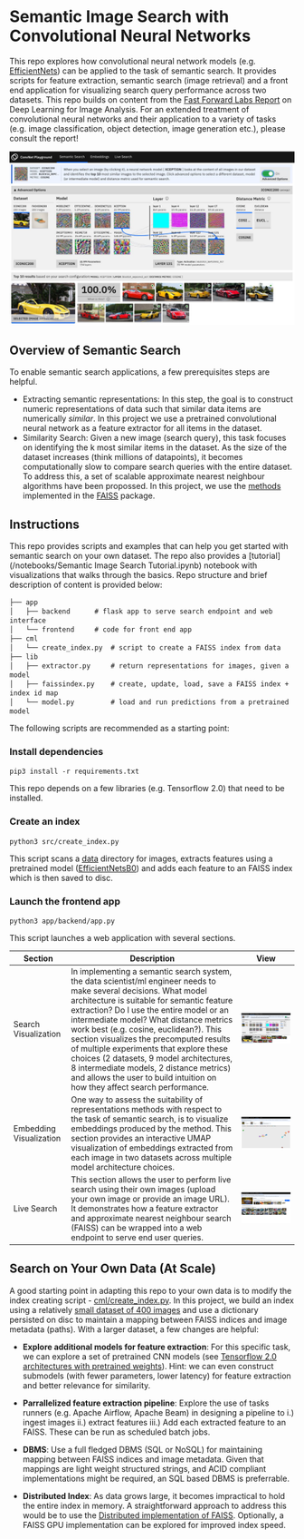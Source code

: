 # Semantic Image Search with Convolutional Neural Networks

This repo explores how convolutional neural network models (e.g. [EfficientNets](https://arxiv.org/abs/1905.11946)) can be applied to the task of semantic search. It provides scripts for feature extraction, semantic search (image retrieval) and a front end application for visualizing search query performance across two datasets. This repo builds on content from the [Fast Forward Labs Report](https://www.cloudera.com/products/fast-forward-labs-research/fast-forward-labs-research-reports.html) on Deep Learning for Image Analysis. For an extended treatment of convolutional neural networks and their application to a variety of tasks (e.g. image classification, object detection, image generation etc.), please consult the report!

![ConvNet Playground Screenshot](docs/screen.jpg)

## Overview of Semantic Search

To enable semantic search applications, a few prerequisites steps are helpful.

- Extracting semantic representations: In this step, the goal is to construct numeric representations of data such that similar data items are numerically _similar_. In this project we use a pretrained convolutional neural network as a feature extractor for all items in the dataset.
- Similarity Search: Given a new image (search query), this task focuses on identifying the k most similar items in the dataset. As the size of the dataset increases (think millions of datapoints), it becomes computationally slow to compare search queries with the entire dataset. To address this, a set of scalable approximate nearest neighbour algorithms have been propossed. In this project, we use the [methods](https://arxiv.org/abs/1702.08734) implemented in the [FAISS](https://github.com/facebookresearch/faiss) package.

## Instructions

This repo provides scripts and examples that can help you get started with semantic search on your own dataset. The repo also provides a [tutorial](/notebooks/Semantic Image Search Tutorial.ipynb) notebook with visualizations that walks through the basics.
Repo structure and brief description of content is provided below:

    ├── app
    │   ├── backend      # flask app to serve search endpoint and web interface
    │   └── frontend     # code for front end app
    ├── cml
    │   └── create_index.py  # script to create a FAISS index from data
    ├── lib
    │   ├── extractor.py     # return representations for images, given a model
    │   ├── faissindex.py    # create, update, load, save a FAISS index + index id map
    │   └── model.py         # load and run predictions from a pretrained model

The following scripts are recommended as a starting point:

### Install dependencies

```shell
pip3 install -r requirements.txt
```

This repo depends on a few libraries (e.g. Tensorflow 2.0) that need to be installed.

### Create an index

```shell
python3 src/create_index.py
```

This script scans a [data](app/frontend/build/assets/semsearch/datasets) directory for images, extracts features using a pretrained model ([EfficientNetsB0](https://arxiv.org/abs/1905.11946)) and adds each feature to an FAISS index which is then saved to disc.

### Launch the frontend app

```shell
python3 app/backend/app.py
```

This script launches a web application with several sections.

| Section                 | Description                                                                                                                                                                                                                                                                                                                                                                                                                                                                                                                                                   | View                                                              |
| ----------------------- | ------------------------------------------------------------------------------------------------------------------------------------------------------------------------------------------------------------------------------------------------------------------------------------------------------------------------------------------------------------------------------------------------------------------------------------------------------------------------------------------------------------------------------------------------------------- | ----------------------------------------------------------------- |
| Search Visualization    | In implementing a semantic search system, the data scientist/ml engineer needs to make several decisions. What model architecture is suitable for semantic feature extraction? Do I use the entire model or an intermediate model? What distance metrics work best (e.g. cosine, euclidean?). This section visualizes the precomputed results of multiple experiments that explore these choices (2 datasets, 9 model architectures, 8 intermediate models, 2 distance metrics) and allows the user to build intuition on how they affect search performance. | ![ ConvNet Playground Embedding Screenshot ](docs/screen.jpg)     |
| Embedding Visualization | One way to assess the suitability of representations methods with respect to the task of semantic search, is to visualize embeddings produced by the method. This section provides an interactive UMAP visualization of embeddings extracted from each image in two datasets across multiple model architecture choices.                                                                                                                                                                                                                                      | ![ ConvNet Playground Embedding Screenshot ](docs/embeddings.jpg) |
| Live Search             | This section allows the user to perform live search using their own images (upload your own image or provide an image URL). It demonstrates how a feature extractor and approximate nearest neighbour search (FAISS) can be wrapped into a web endpoint to serve end user queries.                                                                                                                                                                                                                                                                            | ![ ConvNet Playground Embedding Screenshot ](docs/livesearch.jpg) |

## Search on Your Own Data (At Scale)

A good starting point in adapting this repo to your own data is to modify the index creating script - [cml/create_index.py](src/create_index.py). In this project, we build an index using a relatively [small dataset of 400 images](app/frontend/build/assets/semsearch/datasets) and use a dictionary persisted on disc to maintain a mapping between FAISS indices and image metadata (paths). With a larger dataset, a few changes are helpful:

- **Explore additional models for feature extraction**: For this specific task, we can explore a set of pretrained CNN models (see [Tensorflow 2.0 architectures with pretrained weights](https://www.tensorflow.org/api_docs/python/tf/keras/applications/)). Hint: we can even construct submodels (with fewer parameters, lower latency) for feature extraction and better relevance for similarity.

- **Parrallelized feature extraction pipeline**: Explore the use of tasks runners (e.g. Apache Airflow, Apache Beam) in designing a pipeline to i.) ingest images ii.) extract features iii.) Add each extracted feature to an FAISS. These can be run as scheduled batch jobs.

- **DBMS**: Use a full fledged DBMS (SQL or NoSQL) for maintaining mapping between FAISS indices and image metadata. Given that mappings are light weight structured strings, and ACID compliant implementations might be required, an SQL based DBMS is preferrable.

- **Distributed Index**: As data grows large, it becomes impractical to hold the entire index in memory. A straightforward approach to address this would be to use the [Distributed implementation of FAISS](https://github.com/facebookresearch/faiss/tree/master/benchs/distributed_ondisk). Optionally, a FAISS GPU implementation can be explored for improved index speed.
